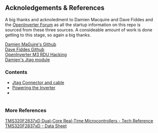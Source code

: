 


## Acknoledgements & References

A big thanks and acknoledment to Damien Macquire and Dave Fiddes and the [OpenInverter Forum](https://openinverter.org/forum/) as all the startup information on this repo is sourced from these three sources.  A consideable amount of work is done getting to this stage, so again a big thanks.

[Damien MaGuire's Github](https://github.com/damienmaguire/Tesla-Model-3-Drive-Unit)<BR>
[Dave Fiddes Github](https://github.com/davefiddes/c2000-inverter)<BR>
[OpenInverter M3 RDU Hacking](https://openinverter.org/forum/viewtopic.php?f=10&t=575)<BR>
[Damien's Jtag module](https://www.evbmw.com/index.php/evbmw-webshop/tesla-boards/m3du-jtag)<BR>

### Contents

- [Jtag Connector and cable](https://github.com/mackelec/tesla_M3_rdu/tree/main/Jtag)
- [Powering the Inverter](https://github.com/mackelec/tesla_M3_rdu/tree/main/Power%20via%20Loom)
- <BR><BR>

### More References

[TMS320F2837xD Dual-Core Real-Time Microcontrollers  -  Tech Reference](https://github.com/mackelec/tesla_M3_rdu/blob/main/resource/TMS320%20Tech%20Ref%20Manual.zip)
[TMS320F2837xD - Data Sheet](https://github.com/mackelec/tesla_M3_rdu/blob/main/resource/tms320f28377d%20%20Hardward%20-%20pinouts%20etc.pdf)
